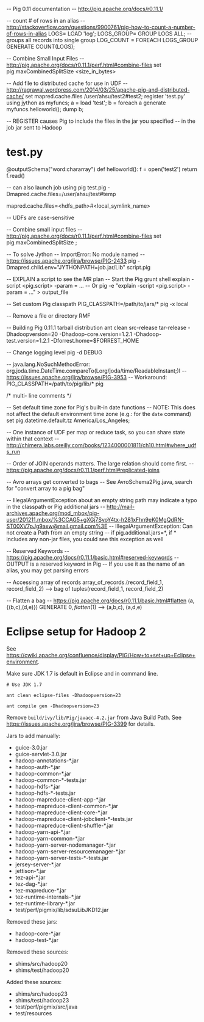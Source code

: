 -- Pig 0.11 documentation
-- http://pig.apache.org/docs/r0.11.1/

-- count # of rows in an alias
-- http://stackoverflow.com/questions/9900761/pig-how-to-count-a-number-of-rows-in-alias
LOGS= LOAD 'log';
LOGS_GROUP= GROUP LOGS ALL; -- groups all records into single group
LOG_COUNT = FOREACH LOGS_GROUP GENERATE COUNT(LOGS);

-- Combine Small Input Files
-- http://pig.apache.org/docs/r0.11.1/perf.html#combine-files
set pig.maxCombinedSplitSize <size_in_bytes>

-- Add file to distributed cache for use in UDF
-- http://ragrawal.wordpress.com/2014/03/25/apache-pig-and-distributed-cache/
set mapred.cache.files /user/ahsu/test2#test2;
register 'test.py' using jython as myfuncs;
a = load 'test';
b = foreach a generate myfuncs.helloworld();
dump b;

-- REGISTER causes Pig to include the files in the jar you specified
-- in the job jar sent to Hadoop

# test.py
@outputSchema("word:chararray")
def helloworld():
    f = open('test2')
    return f.read()

-- can also launch job using
pig test.pig -Dmapred.cache.files=/user/ahsu/test#temp

mapred.cache.files=<hdfs_path>#<local_symlink_name>

-- UDFs are case-sensitive

-- Combine small input files
-- http://pig.apache.org/docs/r0.11.1/perf.html#combine-files
set pig.maxCombinedSplitSize <sizeInBytes>;

-- To solve Jython
-- ImportError: No module named <module>
-- https://issues.apache.org/jira/browse/PIG-2433
pig -Dmapred.child.env="JYTHONPATH=job.jar/Lib" script.pig

-- EXPLAIN a script to see the MR plan
-- Start the Pig grunt shell
explain -script <pig.script> -param <name>=<value> ...
-- Or
pig -e "explain -script <pig.script> -param <name>=<value> ..." > output_file

-- Set custom Pig classpath
PIG_CLASSPATH=/path/to/jars/* pig -x local

-- Remove a file or directory
RMF <file>

-- Building Pig 0.11.1 tarball distribution
ant clean src-release tar-release -Dhadoopversion=20  -Dhadoop-core.version=1.2.1 -Dhadoop-test.version=1.2.1 -Dforrest.home=$FORREST_HOME

-- Change logging level
pig -d DEBUG

-- java.lang.NoSuchMethodError: org.joda.time.DateTime.compareTo(Lorg/joda/time/ReadableInstant;)I
-- https://issues.apache.org/jira/browse/PIG-3953
-- Workaround:
PIG_CLASSPATH=/path/to/pig/lib/* pig

/* multi-
line
comments */

-- Set default time zone for Pig's built-in date functions
-- NOTE: This does not affect the default environment time zone (e.g.: for the `date` command)
set pig.datetime.default.tz America/Los_Angeles;

-- One instance of UDF per map or reduce task, so you can share state within that context
-- http://chimera.labs.oreilly.com/books/1234000001811/ch10.html#where_udfs_run

-- Order of JOIN operands matters. The large relation should come first.
-- https://pig.apache.org/docs/r0.11.1/perf.html#replicated-joins

-- Avro arrays get converted to bags
-- See AvroSchema2Pig.java, search for "convert array to a pig bag"

-- IllegalArgumentException about an empty string path may indicate a typo in the classpath or Pig additional jars
-- http://mail-archives.apache.org/mod_mbox/pig-user/201211.mbox/%3CCAG5+gXGj7SvoY4tx-h281xFhn9eK0MgQdRN-ST00XV7pJg9axw@mail.gmail.com%3E
-- IllegalArgumentException: Can not create a Path from an empty string
-- if pig.additional.jars=*, if * includes any non-jar files, you could see this exception as well

-- Reserved Keywords
-- https://pig.apache.org/docs/r0.11.1/basic.html#reserved-keywords
-- OUTPUT is a reserved keyword in Pig
-- If you use it as the name of an alias, you may get parsing errors

-- Accessing array of records
array_of_records.(record_field_1, record_field_2) --> bag of tuples(record_field_1, record_field_2)

-- Flatten a bag
-- https://pig.apache.org/docs/r0.11.1/basic.html#flatten
(a, {(b,c),(d,e)})
GENERATE $0, flatten($1) --> (a,b,c), (a,d,e)

# Eclipse setup for Hadoop 2
See https://cwiki.apache.org/confluence/display/PIG/How+to+set+up+Eclipse+environment.

Make sure JDK 1.7 is default in Eclipse and in command line.
```
# Use JDK 1.7

ant clean eclipse-files -Dhadoopversion=23

ant compile gen -Dhadoopversion=23
```
Remove `build/ivy/lib/Pig/javacc-4.2.jar` from Java Build Path. See https://issues.apache.org/jira/browse/PIG-3399 for details.

Jars to add manually:
* guice-3.0.jar
* guice-servlet-3.0.jar
* hadoop-annotations-*.jar
* hadoop-auth-*.jar
* hadoop-common-*.jar
* hadoop-common-*-tests.jar
* hadoop-hdfs-*.jar
* hadoop-hdfs-*-tests.jar
* hadoop-mapreduce-client-app-*.jar
* hadoop-mapreduce-client-common-*.jar
* hadoop-mapreduce-client-core-*.jar
* hadoop-mapreduce-client-jobclient-*-tests.jar
* hadoop-mapreduce-client-shuffle-*.jar
* hadoop-yarn-api-*.jar
* hadoop-yarn-common-*.jar
* hadoop-yarn-server-nodemanager-*.jar
* hadoop-yarn-server-resourcemanager-*.jar
* hadoop-yarn-server-tests-*-tests.jar
* jersey-server-*.jar
* jettison-*.jar
* tez-api-*.jar
* tez-dag-*.jar
* tez-mapreduce-*.jar
* tez-runtime-internals-*.jar
* tez-runtime-library-*.jar
* test/perf/pigmix/lib/sdsuLibJKD12.jar

Removed these jars:
* hadoop-core-*.jar
* hadoop-test-*.jar

Removed these sources:
* shims/src/hadoop20
* shims/test/hadoop20

Added these sources:
* shims/src/hadoop23
* shims/test/hadoop23
* test/perf/pigmix/src/java
* test/resources